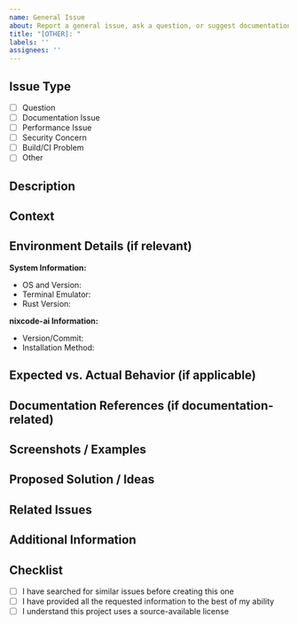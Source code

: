 ```yaml
---
name: General Issue
about: Report a general issue, ask a question, or suggest documentation improvements
title: "[OTHER]: "
labels: ''
assignees: ''
---
```


## Issue Type
<!-- Please replace [ ] with [x] to check the appropriate type -->

- [ ] Question
- [ ] Documentation Issue
- [ ] Performance Issue
- [ ] Security Concern
- [ ] Build/CI Problem
- [ ] Other

## Description
<!-- A clear and concise description of the issue -->

## Context
<!-- Provide any relevant context for this issue -->

## Environment Details (if relevant)
<!-- Include any relevant environment details -->

**System Information:**
- OS and Version: 
- Terminal Emulator: 
- Rust Version: 

**nixcode-ai Information:**
- Version/Commit: 
- Installation Method: 

## Expected vs. Actual Behavior (if applicable)
<!-- If reporting a discrepancy, explain what you expected vs. what happened -->

## Documentation References (if documentation-related)
<!-- For documentation issues, provide links or references to the relevant documentation -->

## Screenshots / Examples
<!-- If applicable, add screenshots or examples to help explain your issue -->

## Proposed Solution / Ideas
<!-- If you have ideas on how to address this issue, share them here -->

## Related Issues
<!-- List any related issues or PRs -->

## Additional Information
<!-- Any other information that might be helpful -->

## Checklist
<!-- Please replace [ ] with [x] to check items that apply -->
- [ ] I have searched for similar issues before creating this one
- [ ] I have provided all the requested information to the best of my ability
- [ ] I understand this project uses a source-available license